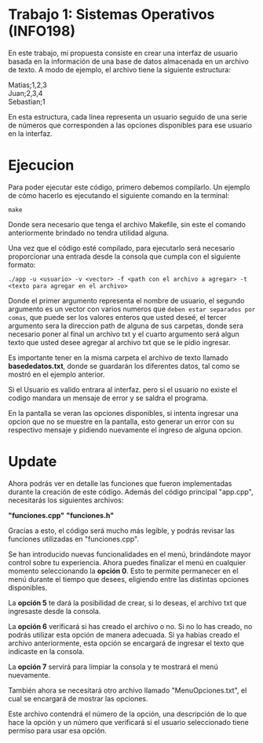 # Trabajo 1: Sistemas Operativos (INFO198)

En este trabajo, mi propuesta consiste en crear una interfaz de usuario basada en la información de una base de datos almacenada en un archivo de texto. A modo de ejemplo, el archivo tiene la siguiente estructura:

Matias;1,2,3  
Juan;2,3,4  
Sebastian;1  


En esta estructura, cada línea representa un usuario seguido de una serie de números que corresponden a las opciones disponibles para ese usuario en la interfaz.

# Ejecucion

Para poder ejecutar este código, primero debemos compilarlo. Un ejemplo de cómo hacerlo es ejecutando el siguiente comando en la terminal:

```make```  

Donde sera necesario que tenga el archivo Makefile, sin este el comando anteriormente brindado no tendra utilidad alguna.

Una vez que el código esté compilado, para ejecutarlo será necesario proporcionar una entrada desde la consola que cumpla con el siguiente formato:


```./app -u <usuario> -v <vector> -f <path con el archivo a agregar> -t <texto para agregar en el archivo>```


Donde el primer argumento representa el nombre de usuario, el segundo argumento es un vector con varios numeros que `deben estar separados por comas`, que puede ser los valores enteros que usted deseé, el tercer argumento sera la direccion path de alguna de sus carpetas, donde sera necesario poner al final un archivo txt y el cuarto argumento será algun texto que usted desee agregar al archivo txt que se le pidio ingresar.

Es importante tener en la misma carpeta el archivo de texto llamado **basededatos.txt**, donde se guardarán los diferentes datos, tal como se mostró en el ejemplo anterior.

Si el Usuario es valido entrara al interfaz. pero si el usuario no existe el codigo mandara un mensaje de error y se saldra el programa.

En la pantalla se veran las opciones disponibles, si intenta ingresar una opcion que no se muestre en la pantalla, esto generar un error con su respectivo mensaje y pidiendo nuevamente el ingreso de alguna opcion.

# Update

Ahora podrás ver en detalle las funciones que fueron implementadas durante la creación de este código. Además del código principal "app.cpp", necesitarás los siguientes archivos:

**"funciones.cpp"**
**"funciones.h"**

Gracias a esto, el código será mucho más legible, y podrás revisar las funciones utilizadas en "funciones.cpp".

Se han introducido nuevas funcionalidades en el menú, brindándote mayor control sobre tu experiencia. Ahora puedes finalizar el menú en cualquier momento seleccionando la **opción 0**. Esto te permite permanecer en el menú durante el tiempo que desees, eligiendo entre las distintas opciones disponibles.

La **opción 5** te dará la posibilidad de crear, si lo deseas, el archivo txt que ingresaste desde la consola.

La **opción 6** verificará si has creado el archivo o no. Si no lo has creado, no podrás utilizar esta opción de manera adecuada. Si ya habías creado el archivo anteriormente, esta opción se encargará de ingresar el texto que indicaste en la consola.

La **opción 7** servirá para limpiar la consola y te mostrará el menú nuevamente.

También ahora se necesitará otro archivo llamado "MenuOpciones.txt", el cual se encargará de mostrar las opciones.

Este archivo contendrá el número de la opción, una descripción de lo que hace la opción y un número que verificará si el usuario seleccionado tiene permiso para usar esa opción.
